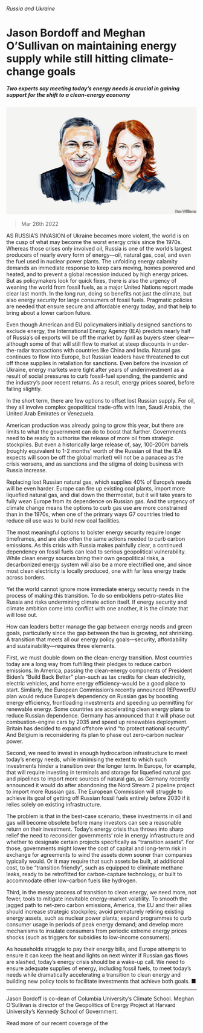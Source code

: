 ###### Russia and Ukraine

# Jason Bordoff and Meghan O’Sullivan on maintaining energy supply while still hitting climate-change goals 

##### Two experts say meeting today’s energy needs is crucial in gaining support for the shift to a clean-energy economy 

![image](images/20220322_bid001.jpg) 

> Mar 26th 2022 

AS RUSSIA’S INVASION of Ukraine becomes more violent, the world is on the cusp of what may become the worst energy crisis since the 1970s. Whereas those crises only involved oil, Russia is one of the world’s largest producers of nearly every form of energy—oil, natural gas, coal, and even the fuel used in nuclear power plants. The unfolding energy calamity demands an immediate response to keep cars moving, homes powered and heated, and to prevent a global recession induced by high energy prices. But as policymakers look for quick fixes, there is also the urgency of weaning the world from fossil fuels, as a major United Nations report made clear last month. In the long run, doing so benefits not just the climate, but also energy security for large consumers of fossil fuels. Pragmatic policies are needed that ensure secure and affordable energy today, and that help to bring about a lower carbon future.

Even though American and EU policymakers initially designed sanctions to exclude energy, the International Energy Agency (IEA) predicts nearly half of Russia’s oil exports will be off the market by April as buyers steer clear—although some of that will still flow to market at steep discounts in under-the-radar transactions with countries like China and India. Natural gas continues to flow into Europe, but Russian leaders have threatened to cut off those supplies in retaliation for sanctions. Even before the invasion of Ukraine, energy markets were tight after years of underinvestment as a result of social pressures to curb fossil-fuel spending, the pandemic and the industry’s poor recent returns. As a result, energy prices soared, before falling slightly.


In the short term, there are few options to offset lost Russian supply. For oil, they all involve complex geopolitical trade-offs with Iran, Saudi Arabia, the United Arab Emirates or Venezuela.

American production was already going to grow this year, but there are limits to what the government can do to boost that further. Governments need to be ready to authorise the release of more oil from strategic stockpiles. But even a historically large release of, say, 100-200m barrels (roughly equivalent to 1-2 months’ worth of the Russian oil that the IEA expects will soon be off the global market) will not be a panacea as the crisis worsens, and as sanctions and the stigma of doing business with Russia increase.

Replacing lost Russian natural gas, which supplies 40% of Europe’s needs will be even harder. Europe can fire up existing coal plants, import more liquefied natural gas, and dial down the thermostat, but it will take years to fully wean Europe from its dependence on Russian gas. And the urgency of climate change means the options to curb gas use are more constrained than in the 1970s, when one of the primary ways G7 countries tried to reduce oil use was to build new coal facilities.

The most meaningful options to bolster energy security require longer timeframes, and are also often the same actions needed to curb carbon emissions. As this crisis with Russia makes painfully clear, a continued dependency on fossil fuels can lead to serious geopolitical vulnerability. While clean energy sources bring their own geopolitical risks, a decarbonized energy system will also be a more electrified one, and since most clean electricity is locally produced, one with far less energy trade across borders.

Yet the world cannot ignore more immediate energy security needs in the process of making this transition. To do so emboldens petro-states like Russia and risks undermining climate action itself. If energy security and climate ambition come into conflict with one another, it is the climate that will lose out.

How can leaders better manage the gap between energy needs and green goals, particularly since the gap between the two is growing, not shrinking. A transition that meets all our energy policy goals—security, affordability and sustainability—requires three elements.

First, we must double down on the clean-energy transition. Most countries today are a long way from fulfilling their pledges to reduce carbon emissions. In America, passing the clean-energy components of President Biden’s “Build Back Better” plan–such as tax credits for clean electricity, electric vehicles, and home energy efficiency–would be a good place to start. Similarly, the European Commission’s recently announced REPowerEU plan would reduce Europe’s dependency on Russian gas by boosting energy efficiency, frontloading investments and speeding up permitting for renewable energy. Some countries are accelerating clean energy plans to reduce Russian dependence. Germany has announced that it will phase out combustion-engine cars by 2035 and speed up renewables deployment. Britain has decided to expand offshore wind “to protect national security”. And Belgium is reconsidering its plan to phase out zero-carbon nuclear power.

Second, we need to invest in enough hydrocarbon infrastructure to meet today’s energy needs, while minimising the extent to which such investments hinder a transition over the longer term. In Europe, for example, that will require investing in terminals and storage for liquefied natural gas and pipelines to import more sources of natural gas, as Germany recently announced it would do after abandoning the Nord Stream 2 pipeline project to import more Russian gas. The European Commission will struggle to achieve its goal of getting off Russian fossil fuels entirely before 2030 if it relies solely on existing infrastructure.

The problem is that in the best-case scenario, these investments in oil and gas will become obsolete before many investors can see a reasonable return on their investment. Today’s energy crisis thus throws into sharp relief the need to reconsider governments’ role in energy infrastructure and whether to designate certain projects specifically as “transition assets”. For those, governments might lower the cost of capital and long-term risk in exchange for agreements to wind the assets down sooner than companies typically would. Or it may require that such assets be built, at additional cost, to be “transition friendly”, such as equipped to eliminate methane leaks, ready to be retrofitted for carbon-capture technology, or built to accommodate other low-carbon fuels like hydrogen.

Third, in the messy process of transition to clean energy, we need more, not fewer, tools to mitigate inevitable energy-market volatility. To smooth the jagged path to net-zero carbon emissions, America, the EU and their allies should increase strategic stockpiles; avoid prematurely retiring existing energy assets, such as nuclear power plants; expand programmes to curb consumer usage in periods of peak energy demand; and develop more mechanisms to insulate consumers from periodic extreme energy prices shocks (such as triggers for subsidies to low-income consumers).

As households struggle to pay their energy bills, and Europe attempts to ensure it can keep the heat and lights on next winter if Russian gas flows are slashed, today’s energy crisis should be a wake-up call. We need to ensure adequate supplies of energy, including fossil fuels, to meet today’s needs while dramatically accelerating a transition to clean energy and building new policy tools to facilitate investments that achieve both goals. ■

_______________

Jason Bordoff is co-dean of Columbia University’s Climate School. Meghan O’Sullivan is director of the Geopolitics of Energy Project at Harvard University’s Kennedy School of Government.

Read more of our recent coverage of the 

